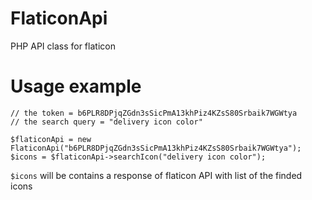 # FlaticonApi
PHP API class for flaticon
# Usage example
```
// the token = b6PLR8DPjqZGdn3sSicPmA13khPiz4KZsS80Srbaik7WGWtya
// the search query = "delivery icon color"

$flaticonApi = new FlaticonApi("b6PLR8DPjqZGdn3sSicPmA13khPiz4KZsS80Srbaik7WGWtya");
$icons = $flaticonApi->searchIcon("delivery icon color");
```
```$icons``` will be contains a response of flaticon API with list of the finded icons
